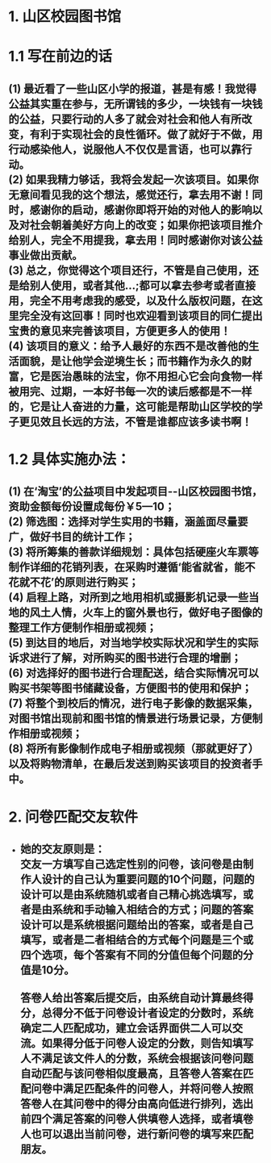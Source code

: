 # 1. 山区校园图书馆
# 1.1 写在前边的话
## (1) 最近看了一些山区小学的报道，甚是有感！我觉得公益其实重在参与，无所谓钱的多少，一块钱有一块钱的公益，只要行动的人多了就会对社会和他人有所改变，有利于实现社会的良性循环。做了就好于不做，用行动感染他人，说服他人不仅仅是言语，也可以靠行动。<br/>(2) 如果我精力够话，我将会发起一次该项目。如果你无意间看见我的这个想法，感觉还行，拿去用不谢！同时，感谢你的启动，感谢你即将开始的对他人的影响以及对社会朝着美好方向上的改变；如果你把该项目推介给别人，完全不用提我，拿去用！同时感谢你对该公益事业做出贡献。<br/>(3) 总之，你觉得这个项目还行，不管是自己使用，还是给别人使用，或者其他...;都可以拿去参考或者直接用，完全不用考虑我的感受，以及什么版权问题，在这里完全没有这回事！同时也欢迎看到该项目的同仁提出宝贵的意见来完善该项目，方便更多人的使用！<br/>(4) 该项目的意义：给予人最好的东西不是改善他的生活面貌，是让他学会逆境生长；而书籍作为永久的财富，它是医治愚昧的法宝，你不用担心它会向食物一样被用完、过期，一本好书每一次的读后感都是不一样的，它是让人奋进的力量，这可能是帮助山区学校的学子更见效且长远的方法，不管是谁都应该多读书啊！
# 1.2 具体实施办法：
## (1) 在‘淘宝’的公益项目中发起项目--山区校园图书馆，资助金额每份设置成每份￥5—10；<br/>(2) 筛选图：选择对学生实用的书籍，涵盖面尽量要广，做好书目的统计工作；<br/>(3) 将所筹集的善款详细规划：具体包括硬座火车票等制作详细的花销列表，在采购时遵循‘能省就省，能不花就不花’的原则进行购买；<br/>(4) 启程上路，对所到之地用相机或摄影机记录一些当地的风土人情，火车上的窗外景也行，做好电子图像的整理工作方便制作相册或视频；<br/>(5) 到达目的地后，对当地学校实际状况和学生的实际诉求进行了解，对所购买的图书进行合理的增删；<br>(6) 对选择好的图书进行合理配送，结合实际情况可以购买书架等图书储藏设备，方便图书的使用和保护；<br/>(7) 将整个到校后的情况，进行电子影像的数据采集，对图书馆出现前和图书馆的情景进行场景记录，方便制作相册或视频；<br/>(8) 将所有影像制作成电子相册或视频（那就更好了）以及将购物清单，在最后发送到购买该项目的投资者手中。
# 2. 问卷匹配交友软件
* ## 她的交友原则是：<br/>交友一方填写自己选定性别的问卷，该问卷是由制作人设计的自己认为重要问题的10个问题，问题的设计可以是由系统随机或者自己精心挑选填写，或者是由系统和手动输入相结合的方式；问题的答案设计可以是系统根据问题给出的答案，或者是自己填写，或者是二者相结合的方式每个问题是三个或四个选项，每个答案有不同的分值但每个问题的分值是10分。</br><br/>答卷人给出答案后提交后，由系统自动计算最终得分，总得分不低于问卷设计者设定的分数时，系统确定二人匹配成功，建立会话界面供二人可以交流。如果得分低于问卷人设定的分数，则告知填写人不满足该文件人的分数，系统会根据该问卷问题自动匹配与该问卷相似度最高，且答卷人答案在匹配问卷中满足匹配条件的问卷人，并将问卷人按照答卷人在其问卷中的得分由高向低进行排列，选出前四个满足答案的问卷人供填卷人选择，或者填卷人也可以退出当前问卷，进行新问卷的填写来匹配朋友。
